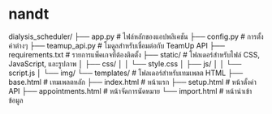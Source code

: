 # nandt

dialysis_scheduler/
├── app.py                  # ไฟล์หลักของแอปพลิเคชัน
├── config.py               # การตั้งค่าต่างๆ
├── teamup_api.py           # โมดูลสำหรับเชื่อมต่อกับ TeamUp API
├── requirements.txt        # รายการแพ็คเกจที่ต้องติดตั้ง
├── static/                 # โฟลเดอร์สำหรับไฟล์ CSS, JavaScript, และรูปภาพ
│   ├── css/
│   │   └── style.css
│   ├── js/
│   │   └── script.js
│   └── img/
└── templates/              # โฟลเดอร์สำหรับเทมเพลต HTML
    ├── base.html           # เทมเพลตหลัก
    ├── index.html          # หน้าแรก
    ├── setup.html          # หน้าตั้งค่า API
    ├── appointments.html   # หน้าจัดการนัดหมาย
    └── import.html         # หน้านำเข้าข้อมูล